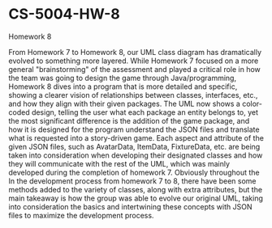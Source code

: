 # CS-5004-HW-8
Homework 8 

From Homework 7 to Homework 8, our UML class diagram has dramatically evolved to something more
layered. While Homework 7 focused on a more general "brainstorming" of the assessment and played a
critical role in how the team was going to design the game through Java/programming, Homework 8
dives into a program that is more detailed and specific, showing a clearer vision of relationships
between classes, interfaces, etc., and how they align with their given packages. The UML now shows a
color-coded design, telling the user what each package an entity belongs to, yet the most
significant difference is the addition of the game package, and how it is designed for the program
understand the JSON files and translate what is requested into a story-driven game. Each
aspect and attribute of the given JSON files, such as AvatarData, ItemData, FixtureData, etc. are 
being taken into consideration when developing their designated classes and how they will 
communicate with the rest of the UML, which was mainly developed during the completion of 
homework 7. Obviously throughout the In the development process from homework 7 to 8, there have 
been some methods added to the variety of classes, along with extra attributes, but the main takeaway 
is how the group was able to evolve our original UML, taking into consideration the basics and 
intertwining these concepts with JSON files to maximize the development process.
